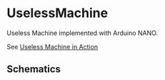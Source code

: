 # UselessMachine
Useless Machine implemented with Arduino NANO.

See [Useless Machine in Action](https://www.youtube.com/watch?v=EgTnfTqycV0)

## Schematics

